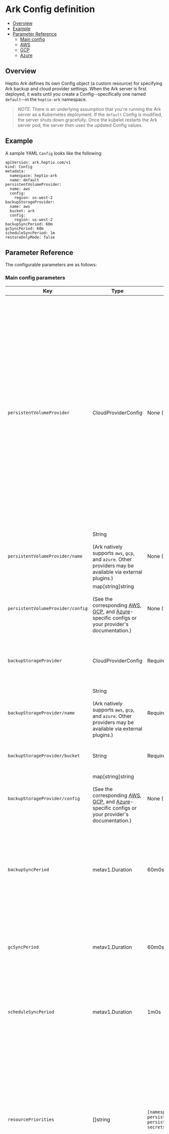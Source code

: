 # Ark Config definition

* [Overview][8]
* [Example][9]
* [Parameter Reference][6]
  * [Main config][7]
  * [AWS][0]
  * [GCP][1]
  * [Azure][2]

## Overview

Heptio Ark defines its own Config object (a custom resource) for specifying Ark backup and cloud provider settings. When the Ark server is first deployed, it waits until you create a Config--specifically one named `default`--in the `heptio-ark` namespace.

> *NOTE*: There is an underlying assumption that you're running the Ark server as a Kubernetes deployment. If the `default` Config is modified, the server shuts down gracefully. Once the kubelet restarts the Ark server pod, the server then uses the updated Config values.

## Example

A sample YAML `Config` looks like the following:
```
apiVersion: ark.heptio.com/v1
kind: Config
metadata:
  namespace: heptio-ark
  name: default
persistentVolumeProvider:
  name: aws
  config:
    region: us-west-2
backupStorageProvider:
  name: aws
  bucket: ark
  config:
    region: us-west-2
backupSyncPeriod: 60m
gcSyncPeriod: 60m
scheduleSyncPeriod: 1m
restoreOnlyMode: false
```

## Parameter Reference

The configurable parameters are as follows:

### Main config parameters

| Key | Type | Default | Meaning |
| --- | --- | --- | --- |
| `persistentVolumeProvider` | CloudProviderConfig | None (Optional) | The specification for whichever cloud provider the cluster is using for persistent volumes (to be snapshotted), if any.<br><br>If not specified, Backups and Restores requesting PV snapshots & restores, respectively, are considered invalid. <br><br> *NOTE*: For Azure, your Kubernetes cluster needs to be version 1.7.2+ in order to support PV snapshotting of its managed disks. |
| `persistentVolumeProvider/name` | String<br><br>(Ark natively supports `aws`, `gcp`, and `azure`. Other providers may be available via external plugins.) | None (Optional) | The name of the cloud provider the cluster is using for persistent volumes, if any. |
| `persistentVolumeProvider/config` | map[string]string<br><br>(See the corresponding [AWS][0], [GCP][1], and [Azure][2]-specific configs or your provider's documentation.) | None (Optional) | Configuration keys/values to be passed to the cloud provider for persistent volumes.  |
| `backupStorageProvider` | CloudProviderConfig | Required Field | The specification for whichever cloud provider will be used to actually store the backups. |
| `backupStorageProvider/name` | String<br><br>(Ark natively supports `aws`, `gcp`, and `azure`. Other providers may be available via external plugins.) | Required Field | The name of the cloud provider that will be used to actually store the backups. |
| `backupStorageProvider/bucket` | String | Required Field | The storage bucket where backups are to be uploaded. |
| `backupStorageProvider/config` | map[string]string<br><br>(See the corresponding [AWS][0], [GCP][1], and [Azure][2]-specific configs or your provider's documentation.) | None (Optional) | Configuration keys/values to be passed to the cloud provider for backup storage. |
| `backupSyncPeriod` | metav1.Duration | 60m0s | How frequently Ark queries the object storage to make sure that the appropriate Backup resources have been created for existing backup files. |
| `gcSyncPeriod` | metav1.Duration | 60m0s | How frequently Ark queries the object storage to delete backup files that have passed their TTL. |
| `scheduleSyncPeriod` | metav1.Duration | 1m0s | How frequently Ark checks its Schedule resource objects to see if a backup needs to be initiated. |
| `resourcePriorities` | []string | `[namespaces, persistentvolumes, persistentvolumeclaims, secrets, configmaps]` | An ordered list that describes the order in which Kubernetes resource objects should be restored (also specified with the `<RESOURCE>.<GROUP>` format.<br><br>If a resource is not in this list, it is restored after all other prioritized resources. |
| `restoreOnlyMode` | bool | `false` | When RestoreOnly mode is on, functionality for backups, schedules, and expired backup deletion is *turned off*. Restores are made from existing backup files in object storage. |

### AWS

**(Or other S3-compatible storage)**

#### backupStorageProvider/config

| Key | Type | Default | Meaning |
| --- | --- | --- | --- |
| `region` | string | Required Field | *Example*: "us-east-1"<br><br>See [AWS documentation][3] for the full list. |
| `s3ForcePathStyle` | bool | `false` | Set this to `true` if you are using a local storage service like Minio. |
| `s3Url` | string | Required field for non-AWS-hosted storage| *Example*: http://minio:9000<br><br>You can specify the AWS S3 URL here for explicitness, but Ark can already generate it from `region`, and `bucket`. This field is primarily for local storage services like Minio.|
| `kmsKeyId` | string | Empty | *Example*: "502b409c-4da1-419f-a16e-eif453b3i49f" or "alias/`<KMS-Key-Alias-Name>`"<br><br>Specify an [AWS KMS key][10] id or alias to enable encryption of the backups stored in S3. Only works with AWS S3 and may require explicitly granting key usage rights.|

#### persistentVolumeProvider/config (AWS Only)

| Key | Type | Default | Meaning |
| --- | --- | --- | --- |
| `region` | string | Required Field | *Example*: "us-east-1"<br><br>See [AWS documentation][3] for the full list. |

### GCP

#### backupStorageProvider/config

No parameters required.

#### persistentVolumeProvider/config

| Key | Type | Default | Meaning |
| --- | --- | --- | --- |
| `project` | string | Required Field | *Example*: "project-example-3jsn23"<br><br> See the [Project ID documentation][4] for details. |

### Azure

#### backupStorageProvider/config

No parameters required.

#### persistentVolumeProvider/config

| Key | Type | Default | Meaning |
| --- | --- | --- | --- |
| `location` | string | Required Field | *Example*: "Canada East"<br><br>See [the list of available locations][5] (note that this particular page refers to them as "Regions"). |
| `apiTimeout` | metav1.Duration | 2m0s | How long to wait for an Azure API request to complete before timeout. |

[0]: #aws
[1]: #gcp
[2]: #azure
[3]: http://docs.aws.amazon.com/AWSEC2/latest/UserGuide/using-regions-availability-zones.html#concepts-available-regions
[4]: https://cloud.google.com/resource-manager/docs/creating-managing-projects#identifying_projects
[5]: https://azure.microsoft.com/en-us/regions/
[6]: #parameter-reference
[7]: #main-config-parameters
[8]: #overview
[9]: #example
[10]: http://docs.aws.amazon.com/kms/latest/developerguide/overview.html
[11]: ../examples/gcp/00-ark-config.yaml
[12]: ../examples/azure/10-ark-config.yaml

